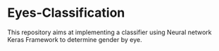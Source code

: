 # Eyes-Classification
This repository aims at implementing a classifier using Neural network  Keras Framework to determine gender by eye. 
